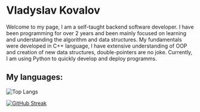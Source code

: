 # Vladyslav Kovalov

Welcome to my page, I am a self-taught backend software developer. I have been programming for over 2 years and been mainly focused on learning and understanding the algorithm and data structures. My fundamentals were developed in C++ language, I have extensive understanding of OOP and creation of new data structures, double-pointers are no joke. Currently, I am using Python to quickly develop and deploy programms.

## My languages:


![Top Langs](https://github-readme-stats.vercel.app/api/top-langs/?username=kkkovalov&layout=compact&exclude_repo=django_library,CarLib)



[![GitHub Streak](https://streak-stats.demolab.com/?user=kkkovalov)](https://git.io/streak-stats)
